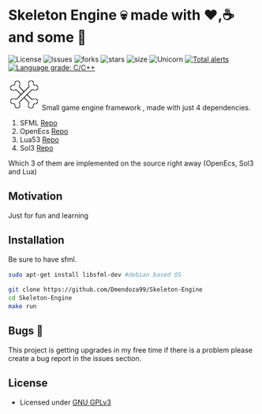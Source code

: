 # Skeleton Engine :skull: made with :heart:,:coffee: and some :beer:

![License](https://img.shields.io/github/license/Dmendoza99/Skeleton-Engine.svg) ![Issues](https://img.shields.io/github/issues/Dmendoza99/Skeleton-Engine.svg) ![forks](https://img.shields.io/github/forks/Dmendoza99/Skeleton-Engine) ![stars](https://img.shields.io/github/stars/Dmendoza99/Skeleton-Engine) ![size](https://img.shields.io/github/repo-size/dmendoza99/Skeleton-Engine) ![Unicorn](https://cdn.rawgit.com/LunaGao/BlessYourCodeTag/master/tags/unicorn.svg) [![Total alerts](https://img.shields.io/lgtm/alerts/g/Dmendoza99/Skeleton-Engine.svg?logo=lgtm&logoWidth=18) ![Language grade: C/C++](https://img.shields.io/lgtm/grade/cpp/g/Dmendoza99/Skeleton-Engine.svg?logo=lgtm&logoWidth=18)](https://lgtm.com/projects/g/Dmendoza99/Skeleton-Engine/alerts/)

<img src="assets/icon.png" width="64"> Small game engine framework , made with just 4 dependencies.

1.  SFML [Repo](https://github.com/SFML/SFML)
2.  OpenEcs [Repo](https://github.com/Gronis/OpenEcs)
3.  Lua53 [Repo](https://github.com/lua/lua)
4.  Sol3 [Repo](https://github.com/ThePhD/sol2)

Which 3 of them are implemented on the source right away (OpenEcs, Sol3 and Lua)

## Motivation

Just for fun and learning

## Installation

Be sure to have sfml.

```bash
sudo apt-get install libsfml-dev #debian based OS
```

```bash
git clone https://github.com/Dmendoza99/Skeleton-Engine
cd Skeleton-Engine
make run
```

## Bugs 🐛

This project is getting upgrades in my free time if there is a problem please create a bug report in the issues section.

## License

- Licensed under [GNU GPLv3](https://github.com/Dmendoza99/Skeleton-Engine/blob/master/LICENSE)
